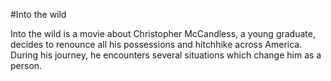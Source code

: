 #Into the wild

Into the wild is a movie about Christopher McCandless, a young graduate, decides to renounce all his possessions and hitchhike across America. During his journey, he encounters several situations which change him as a person.